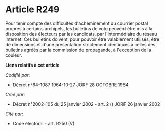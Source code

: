 # Article R249

Pour tenir compte des difficultés d'acheminement du courrier postal propres à certains archipels, les bulletins de vote
peuvent être mis à la disposition des électeurs par les candidats, par l'intermédiaire du réseau internet. Ces bulletins
doivent, pour pouvoir être valablement utilisés, être de dimensions et d'une présentation strictement identiques à celles des
bulletins agréés par la commission de propagande, à l'exception de la couleur.

**Liens relatifs à cet article**

_Codifié par_:

  - Décret n°64-1087 1964-10-27 JORF 28 OCTOBRE 1964

_Créé par_:

  - Décret n°2002-105 du 25 janvier 2002 - art. 2 () JORF 26 janvier 2002

_Cité par_:

  - Code électoral - art. R250 (V)
